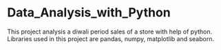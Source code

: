 # Data_Analysis_with_Python
This project analysis a diwali period sales of a store with help of python. Libraries used in this project are pandas, numpy, matplotlib and seaborn.
